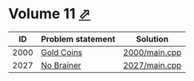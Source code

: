 # Volume 11 [⬀](http://poj.org/problemlist?volume=11)


| ID   | Problem statement                            | Solution                       |
|------|----------------------------------------------|--------------------------------|
| 2000 | [Gold Coins](http://poj.org/problem?id=2000) | [2000/main.cpp](2000/main.cpp) |
| 2027 | [No Brainer](http://poj.org/problem?id=2027) | [2027/main.cpp](2027/main.cpp) |

